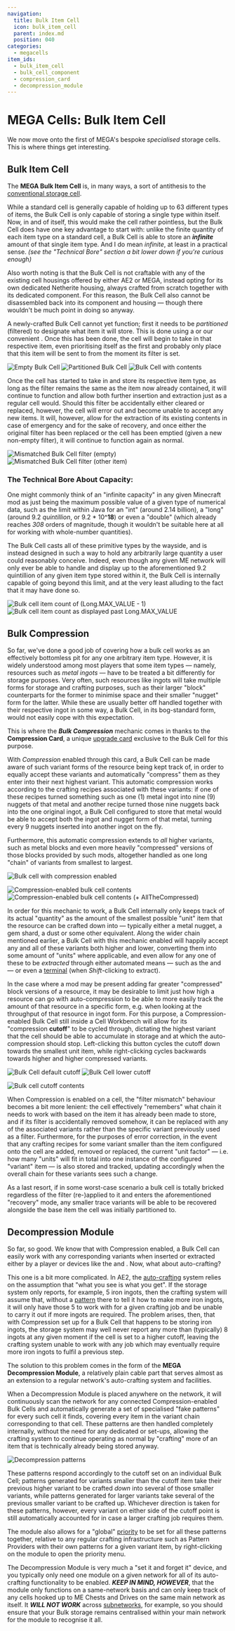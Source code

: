 ```yaml
---
navigation:
  title: Bulk Item Cell
  icon: bulk_item_cell
  parent: index.md
  position: 040
categories:
  - megacells
item_ids:
  - bulk_item_cell
  - bulk_cell_component
  - compression_card
  - decompression_module
---
```


# MEGA Cells: Bulk Item Cell

We now move onto the first of MEGA's bespoke *specialised* storage cells. This is where things get interesting.

## Bulk Item Cell

<Row>
  <ItemImage id="bulk_cell_component" scale="3" />
  <ItemImage id="bulk_item_cell" scale="3" />
</Row>

The **MEGA Bulk Item Cell** is, in many ways, a sort of antithesis to the
[conventional storage cell](ae2:items-blocks-machines/storage_cells.md).

While a standard cell is generally capable of holding up to 63 different types of items, the Bulk Cell is only capable
of storing a single type within itself. Now, in and of itself, this would make the cell rather pointless, but the Bulk
Cell does have one key advantage to start with: unlike the finite quantity of each item type on a standard cell, a Bulk
Cell is able to store an ***infinite*** amount of that single item type. And I do mean *infinite*, at least in a
practical sense. *(see the "Technical Bore" section a bit lower down if you're curious enough)*

Also worth noting is that the Bulk Cell is not craftable with any of the existing cell housings offered by either AE2 or
MEGA, instead opting for its own dedicated Netherite housing, always crafted from scratch together with its dedicated
component. For this reason, the Bulk Cell also cannot be disassembled back into its component and housing — though there
wouldn't be much point in doing so anyway.

<Row>
  <RecipeFor id="bulk_cell_component" />
  <RecipeFor id="bulk_item_cell" />
</Row>

A newly-crafted Bulk Cell cannot yet function; first it needs to be *partitioned* (filtered) to designate what item it
will store. This is done using a <ItemLink id="ae2:cell_workbench" /> or our convenient
<ItemLink id="portable_cell_workbench" />. Once this has been done, the cell will begin to take in that respective item,
even prioritising itself as the first and probably only place that this item will be sent to from the moment its filter
is set.

![Empty Bulk Cell](assets/diagrams/bulk_cell_empty.png)
![Partitioned Bulk Cell](assets/diagrams/bulk_cell_partitioned.png)
![Bulk Cell with contents](assets/diagrams/bulk_cell_with_contents.png)

Once the cell has started to take in and store its respective item type, as long as the filter remains the same as the
item now already contained, it will continue to function and allow both further insertion and extraction just as a
regular cell would. Should this filter be accidentally either cleared or replaced, however, the cell will error out and
become unable to accept any new items. It will, however, allow for the extraction of its existing contents in case of
emergency and for the sake of recovery, and once either the original filter has been replaced or the cell has been
emptied (given a new non-empty filter), it will continue to function again as normal.

![Mismatched Bulk Cell filter (empty)](assets/diagrams/bulk_cell_mismatch_1.png)
![Mismatched Bulk Cell filter (other item)](assets/diagrams/bulk_cell_mismatch_2.png)

### The Technical Bore About Capacity:

One might commonly think of an "infinite capacity" in any given Minecraft mod as just being the maximum possible value
of a given type of numerical data, such as the limit within Java for an "int" (around 2.14 billion), a "long" (around
9.2 *quintillion*, or 9.2 \* 10^**18**) or even a "double" (which already reaches *308* orders of magnitude, though it
wouldn't be suitable here at all for working with whole-number quantities).

The Bulk Cell casts all of these primitive types by the wayside, and is instead designed in such a way to hold any
arbitrarily large quantity a user could reasonably conceive. Indeed, even though any given ME network will only ever be
able to handle and display up to the aforementioned 9.2 quintillion of any given item type stored within it, the Bulk
Cell is internally capable of going beyond this limit, and at the very least alluding to the fact that it may have done
so.

![Bulk cell item count of (Long.MAX_VALUE - 1)](assets/diagrams/bulk_cell_max_count_1.png)
![Bulk cell item count as displayed past Long.MAX_VALUE](assets/diagrams/bulk_cell_max_count_2.png)

## Bulk Compression

<Row>
  <ItemImage id="compression_card" scale="3" />
</Row>

So far, we've done a good job of covering how a bulk cell works as an effectively bottomless pit for any one arbitrary
item type. However, it is widely understood among most players that some item types — namely, resources such as *metal
ingots* — have to be treated a bit differently for storage purposes. Very often, such resources like ingots will take
multiple forms for storage and crafting purposes, such as their larger "block" counterparts for the former to minimise
space and their smaller "nugget" form for the latter. While these are usually better off handled together with their
respective ingot in some way, a Bulk Cell, in its bog-standard form, would not easily cope with this expectation.

This is where the ***Bulk Compression*** mechanic comes in thanks to the **Compression Card**, a unique
[upgrade card](ae2:items-blocks-machines/upgrade_cards.md) exclusive to the Bulk Cell for this purpose.

<RecipeFor id="compression_card" />

With *Compression* enabled through this card, a Bulk Cell can be made aware of such variant forms of the resource being
kept track of, in order to equally accept these variants and automatically "compress" them as they enter into their next
highest variant. This automatic compression works according to the crafting recipes associated with these variants: if
one of these recipes turned something such as one (1) metal ingot into nine (9) nuggets of that metal and another
recipe turned those nine nuggets back into the one original ingot, a Bulk Cell configured to store that metal would be
able to accept both the ingot and nugget form of that metal, turning every 9 nuggets inserted into another ingot on the
fly.

Furthermore, this automatic compression extends to *all* higher variants, such as metal blocks and even more heavily
"compressed" versions of those blocks provided by such mods, altogether handled as one long "chain" of variants
from smallest to largest.

![Bulk cell with compression enabled](assets/diagrams/bulk_cell_compressed_1.png)

![Compression-enabled bulk cell contents](assets/diagrams/bulk_cell_compressed_2.png)
![Compression-enabled bulk cell contents (+ AllTheCompressed)](assets/diagrams/bulk_cell_compressed_3.png)

In order for this mechanic to work, a Bulk Cell internally only keeps track of its actual "quantity" as the amount of
the smallest possible "unit" item that the resource can be crafted down into — typically either a metal nugget, a gem
shard, a dust or some other equivalent. Along the wider chain mentioned earlier, a Bulk Cell with this mechanic enabled
will happily accept any and all of these variants both higher and lower, converting them into some amount of "units"
where applicable, and even allow for any one of these to be *extracted* through either automated means — such as the
<ItemLink id="ae2:import_bus" /> and <ItemLink id="ae2:export_bus" /> — or even a
[terminal](ae2:items-blocks-machines/terminals.md) (when *Shift*-clicking to extract).

In the case where a mod may be present adding far greater "compressed" block versions of a resource, it may be desirable
to limit just how high a resource can go with auto-compression to be able to more easily track the amount of that
resource in a specific form, e.g. when looking at the throughput of that resource in ingot form. For this purpose, a
Compression-enabled Bulk Cell still inside a Cell Workbench will allow for its "compression **cutoff**" to be cycled
through, dictating the highest variant that the cell should be able to accumulate in storage and at which the
auto-compression should stop. Left-clicking this button cycles the cutoff down towards the smallest unit item, while
right-clicking cycles backwards towards higher and higher compressed variants.

![Bulk Cell default cutoff](assets/diagrams/bulk_cell_cutoff_1.png)
![Bulk Cell lower cutoff](assets/diagrams/bulk_cell_cutoff_2.png)

![Bulk cell cutoff contents](assets/diagrams/bulk_cell_cutoff_3.png)

When Compression is enabled on a cell, the "filter mismatch" behaviour becomes a bit more lenient: the cell effectively
"remembers" what chain it needs to work with based on the item it has already been made to store, and if its filter is
accidentally removed somehow, it can be replaced with any of the associated variants rather than the specific variant
previously used as a filter. Furthermore, for the purposes of error correction, in the event that any crafting recipes
for some variant smaller than the item configured onto the cell are added, removed or replaced, the current "unit
factor" — i.e. how many "units" will fit in total into one instance of the configured "variant" item — is also stored
and tracked, updating accordingly when the overall chain for these variants sees such a change.

As a last resort, if in some worst-case scenario a bulk cell is totally bricked regardless of the filter (re-)applied to
it and enters the aforementioned "recovery" mode, any smaller trace variants will be able to be recovered alongside the
base item the cell was initially partitioned to.

## Decompression Module

<GameScene zoom="8" background="transparent">
  <ImportStructure src="assets/assemblies/decompression_module.snbt" />
  <IsometricCamera yaw="195" pitch="10" />
</GameScene>

So far, so good. We know that with Compression enabled, a Bulk Cell can easily work with any corresponding variants when
inserted or extracted either by a player or devices like the <ItemLink id="ae2:import_bus" /> and
<ItemLink id="ae2:export_bus" />. Now, what about auto-crafting?

This one is a bit more complicated. In AE2, the [auto-crafting](ae2:ae2-mechanics/autocrafting.md) system relies on the
assumption that "what you see is what you get". If the storage system only reports, for example, 5 iron ingots, then the
crafting system will assume that, without a [pattern](ae2:ae2-mechanics/autocrafting.md#patterns) there to tell it how
to make more iron ingots, it will only have those 5 to work with for a given crafting job and be unable to carry it out
if more ingots are required. The problem arises, then, that with Compression set up for a Bulk Cell that happens to be
storing iron ingots, the storage system may well never report any more than (typically) 8 ingots at any given moment if
the cell is set to a higher cutoff, leaving the crafting system unable to work with any job which may eventually require
more iron ingots to fulfil a previous step.

The solution to this problem comes in the form of the **MEGA Decompression Module**, a relatively plain cable part that
serves almost as an extension to a regular network's auto-crafting system and facilities.

<RecipeFor id="decompression_module" />

When a Decompression Module is placed anywhere on the network, it will continuously scan the network for any connected
Compression-enabled Bulk Cells and automatically generate a set of specialised "fake patterns" for every such cell it
finds, covering every item in the variant chain corresponding to that cell. These patterns are then handled completely
internally, without the need for any dedicated <ItemLink id="ae2:pattern_provider" /> or
<ItemLink id="ae2:molecular_assembler" /> set-ups, allowing the crafting system to continue operating as normal by
"crafting" more of an item that is technically already being stored anyway.

![Decompression patterns](assets/diagrams/bulk_cell_decompression.png)

These patterns respond accordingly to the cutoff set on an individual Bulk Cell; patterns generated for variants smaller
than the cutoff item take their previous higher variant to be crafted *down* into several of those smaller variants,
while patterns generated for larger variants take several of the previous smaller variant to be crafted up. Whichever
direction is taken for these patterns, however, every variant on either side of the cutoff point is still automatically
accounted for in case a larger crafting job requires them.

The module also allows for a "global" [priority](ae2:ae2-mechanics/autocrafting.md#priority) to be set for all these
patterns together, relative to any regular crafting infrastructure such as Pattern Providers with their own patterns for
a given variant item, by right-clicking on the module to open the priority menu.

The Decompression Module is very much a "set it and forget it" device, and you typically only need one module on a given
network for all of its auto-crafting functionality to be enabled. ***KEEP IN MIND, HOWEVER***, that the module only
functions on a same-network basis and can only keep track of any cells hooked up to ME Chests and Drives on the same
main network as itself. It ***WILL NOT WORK*** across [subnetworks](ae2:ae2-mechanics/subnetworks.md), for example, so you should ensure that your
Bulk storage remains centralised within your main network for the module to recognise it all.
